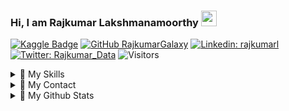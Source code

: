 ### Hi, I am Rajkumar Lakshmanamoorthy <img src="https://media.giphy.com/media/hvRJCLFzcasrR4ia7z/giphy.gif" width="25px">


[![Kaggle Badge](https://img.shields.io/badge/kaggle-expert-blueviolet)](https://kaggle.com/rajkumarl)
[![GitHub RajkumarGalaxy](https://img.shields.io/github/followers/RajkumarGalaxy?label=follow&style=social)](https://github.com/RajkumarGalaxy)
[![Linkedin: rajkumarl](https://img.shields.io/badge/-rajkumarl-blue?style=flat-square&logo=Linkedin&logoColor=white&link=https://www.linkedin.com/in/rajkumarl/)](https://www.linkedin.com/in/rajkumarl/)
[![Twitter: Rajkumar_Data](https://img.shields.io/twitter/follow/rajkumar_data?style=social)](https://twitter.com/Rajkumar_Data)
![Visitors](https://visitor-badge.glitch.me/badge?page_id=RajkumarGalaxy&left_color=gray&right_color=blue)

<details>
  <summary>📃 My Skills </summary>

### Languages: ![python](https://img.shields.io/badge/Python-FFD43B?style=for-the-badge&logo=python&logoColor=darkgreen)

### ML Frameworks: ![pytorch](https://img.shields.io/badge/PyTorch-EE4C2C?style=for-the-badge&logo=PyTorch&logoColor=white)
![tensorflow](https://img.shields.io/badge/TensorFlow-FF6F00?style=for-the-badge&logo=TensorFlow&logoColor=white)
![keras](https://img.shields.io/badge/Keras-D00000?style=for-the-badge&logo=Keras&logoColor=white)
![SciKitLearn](https://img.shields.io/badge/scikit_learn-F7931E?style=for-the-badge&logo=scikit-learn&logoColor=white)

### ML Libraries: ![NumPy](https://img.shields.io/badge/Numpy-777BB4?style=for-the-badge&logo=numpy&logoColor=white)
![Pandas](https://img.shields.io/badge/Pandas-2C2D72?style=for-the-badge&logo=pandas&logoColor=white)
![SciPy](https://img.shields.io/badge/SciPy-654FF0?style=for-the-badge&logo=SciPy&logoColor=white)

### Computer Vision: ![OpenCV](https://img.shields.io/badge/OpenCV-27338e?style=for-the-badge&logo=OpenCV&logoColor=white)

### NLP: ![HuggingFace](https://img.shields.io/badge/Hugging%20Face-FFBE00?style=for-the-badge&logo=Hugging-Face&logoColor=white)
![NLTK](https://img.shields.io/badge/NLTK-21759B?style=for-the-badge&logo=Python&logoColor=white)

### Platforms: ![Jupyter](https://img.shields.io/badge/Jupyter-F37626.svg?&style=for-the-badge&logo=Jupyter&logoColor=white)
![Conda](https://img.shields.io/badge/conda-342B029.svg?&style=for-the-badge&logo=anaconda&logoColor=white)
![Spyder](https://img.shields.io/badge/Spyder-838485?style=for-the-badge&logo=spyder%20ide&logoColor=maroon)

### Databases: ![MySQL](https://img.shields.io/badge/MySQL-00000F?style=for-the-badge&logo=mysql&logoColor=white)
![MS SQL Server](https://img.shields.io/badge/Microsoft%20SQL%20Server-CC2927?style=for-the-badge&logo=microsoft%20sql%20server&logoColor=white)
![Postgres](https://img.shields.io/badge/PostgreSQL-316192?style=for-the-badge&logo=postgresql&logoColor=white)

</details>

<details>
  <summary>📃 My Contact</summary>
  
- 📫 How to reach me: ... rajkumar[dot]galaxy[at]gmail[dot]com
</details>

<details>
  <summary>📃 My Github Stats</summary>
  
[![My GitHub Stats](https://github-readme-stats.vercel.app/api?username=RajkumarGalaxy&hide=issues&count_private=true&show_icons=true&theme=dark)](https://github.com/RajkumarGalaxy/github-readme-stats)
![Languages](https://github-readme-stats.vercel.app/api/top-langs/?username=RajkumarGalaxy)
</details>
